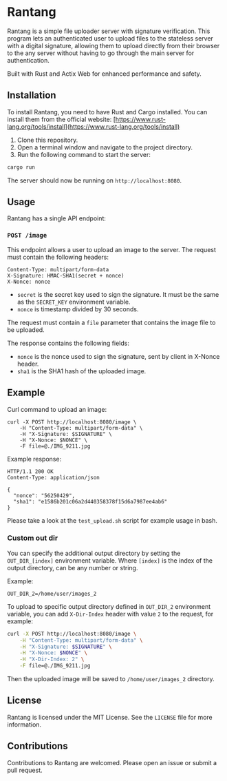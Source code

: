 Rantang
===============

Rantang is a simple file uploader server with signature verification. This program lets an authenticated user to upload files to the stateless server with a digital signature, 
allowing them to upload directly from their browser to the any server without having to go through the main server for authentication.

Built with Rust and Actix Web for enhanced performance and safety.

## Installation

To install Rantang, you need to have Rust and Cargo installed. You can install them from the official website: [https://www.rust-lang.org/tools/install](https://www.rust-lang.org/tools/install)

1. Clone this repository.
2. Open a terminal window and navigate to the project directory.
3. Run the following command to start the server:

```bash
cargo run
```

The server should now be running on `http://localhost:8080`.

## Usage

Rantang has a single API endpoint:

### `POST /image`

This endpoint allows a user to upload an image to the server. The request must contain the following headers:

```http
Content-Type: multipart/form-data
X-Signature: HMAC-SHA1(secret + nonce)
X-Nonce: nonce
```

- `secret` is the secret key used to sign the signature. It must be the same as the `SECRET_KEY` environment variable.
- `nonce` is timestamp divided by 30 seconds.

The request must contain a `file` parameter that contains the image file to be uploaded.

The response contains the following fields:

- `nonce` is the nonce used to sign the signature, sent by client in X-Nonce header.
- `sha1` is the SHA1 hash of the uploaded image.

## Example

Curl command to upload an image:

```
curl -X POST http://localhost:8080/image \
    -H "Content-Type: multipart/form-data" \
    -H "X-Signature: $SIGNATURE" \
    -H "X-Nonce: $NONCE" \
    -F file=@./IMG_9211.jpg
```

Example response:

```http
HTTP/1.1 200 OK
Content-Type: application/json

{
  "nonce": "56250429",
  "sha1": "e1586b201c06a2d440358378f15d6a7987ee4ab6"
}
```

Please take a look at the `test_upload.sh` script for example usage in bash.

### Custom out dir

You can specify the additional output directory by setting the `OUT_DIR_[index]` environment variable. 
Where `[index]` is the index of the output directory, can be any number or string.

Example:

```
OUT_DIR_2=/home/user/images_2
```

To upload to specific output directory defined in `OUT_DIR_2` environment variable, you can add `X-Dir-Index` header with value `2` to the request, for example:

```bash
curl -X POST http://localhost:8080/image \
    -H "Content-Type: multipart/form-data" \
    -H "X-Signature: $SIGNATURE" \
    -H "X-Nonce: $NONCE" \
    -H "X-Dir-Index: 2" \
    -F file=@./IMG_9211.jpg
```

Then the uploaded image will be saved to `/home/user/images_2` directory.

## License

Rantang is licensed under the MIT License. See the `LICENSE` file for more information.

## Contributions

Contributions to Rantang are welcomed. Please open an issue or submit a pull request.
